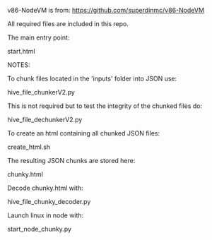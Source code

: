 v86-NodeVM is from: https://github.com/superdinmc/v86-NodeVM

All required files are included in this repo.

The main entry point:

start.html


NOTES:

To chunk files located in the 'inputs' folder into JSON use:

hive_file_chunkerV2.py

This is not required but to test the integrity of the chunked files do:

hive_file_dechunkerV2.py

To create an html containing all chunked JSON files:

create_html.sh

The resulting JSON chunks are stored here:

chunky.html

Decode chunky.html with:

hive_file_chunky_decoder.py

Launch linux in node with:

start_node_chunky.py